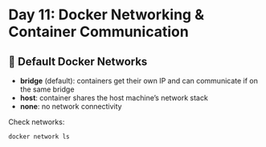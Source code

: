 # Day 11: Docker Networking & Container Communication

## 🔹 Default Docker Networks
- **bridge** (default): containers get their own IP and can communicate if on the same bridge  
- **host**: container shares the host machine’s network stack  
- **none**: no network connectivity  

Check networks:
```bash
docker network ls
